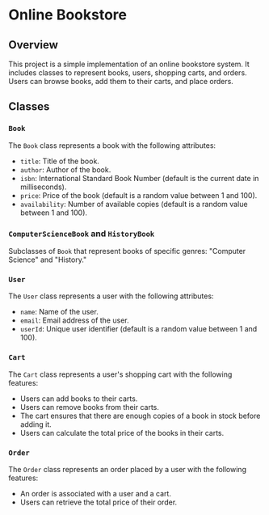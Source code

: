 # Online Bookstore

## Overview

This project is a simple implementation of an online bookstore system. It includes classes to represent books, users, shopping carts, and orders. Users can browse books, add them to their carts, and place orders.

## Classes

### `Book`

The `Book` class represents a book with the following attributes:

- `title`: Title of the book.
- `author`: Author of the book.
- `isbn`: International Standard Book Number (default is the current date in milliseconds).
- `price`: Price of the book (default is a random value between 1 and 100).
- `availability`: Number of available copies (default is a random value between 1 and 100).

### `ComputerScienceBook` and `HistoryBook`

Subclasses of `Book` that represent books of specific genres: "Computer Science" and "History."

### `User`

The `User` class represents a user with the following attributes:

- `name`: Name of the user.
- `email`: Email address of the user.
- `userId`: Unique user identifier (default is a random value between 1 and 100).

### `Cart`

The `Cart` class represents a user's shopping cart with the following features:

- Users can add books to their carts.
- Users can remove books from their carts.
- The cart ensures that there are enough copies of a book in stock before adding it.
- Users can calculate the total price of the books in their carts.

### `Order`

The `Order` class represents an order placed by a user with the following features:

- An order is associated with a user and a cart.
- Users can retrieve the total price of their order.
